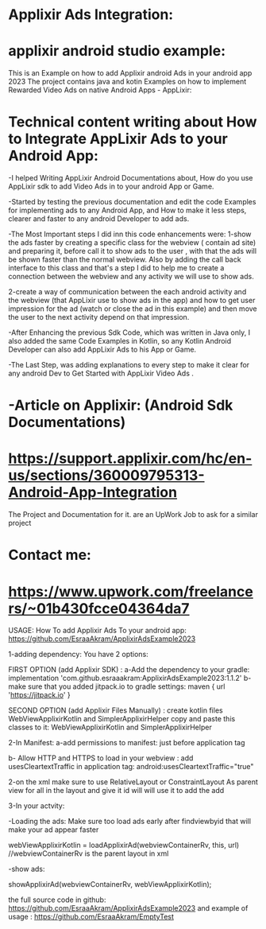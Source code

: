 # Applixir Ads Integration: 
# applixir android studio example:
This is an Example on how to add Applixir android Ads in your android app 2023
The project contains java and kotin Examples on how to implement Rewarded Video Ads on native Android Apps - AppLixir:

# Technical content writing about How to Integrate AppLixir Ads to your Android App:
-I helped Writing AppLixir Android Documentations about, How do you use AppLixir sdk to add Video Ads in to your android App or Game.

-Started by testing the previous documentation and edit the code Examples for implementing ads to any Android App, and How to make it less steps, clearer and faster to any android Developer to add ads.

-The Most Important steps I did inn this code enhancements were:
1-show the ads faster by creating a specific class for the webview ( contain ad site) and preparing it, before call it to show ads to the user , with that the ads will be shown faster than the normal webview.
Also by adding the call back interface to this class and that's a step I did to help me to create a connection between the webview and any activity we will use to show ads.

2-create a way of communication between the each android activity and the webview (that AppLixir use to show ads in the app) and how to get user impression for the ad (watch or close the ad in this example) and then move the user to the next activity depend on that impression.

-After Enhancing the previous Sdk Code, which was written in Java only, I also added the same Code Examples in Kotlin, so any Kotlin Android Developer can also add AppLixir Ads to his App or Game.

-The Last Step, was adding explanations to every step to make it clear for any android Dev to Get Started with AppLixir  Video Ads .

# -Article on Applixir:   (Android Sdk Documentations)
# https://support.applixir.com/hc/en-us/sections/360009795313-Android-App-Integration


The Project and Documentation for it. are an UpWork Job to ask for a similar project 
# Contact me:
# https://www.upwork.com/freelancers/~01b430fcce04364da7


USAGE:
How To add Applixir Ads To your android app:
https://github.com/EsraaAkram/ApplixirAdsExample2023

1-adding dependency:
You have 2 options:



FIRST OPTION (add Applixir SDK) :
a-Add the dependency to your gradle:
implementation 'com.github.esraaakram:ApplixirAdsExample2023:1.1.2'
b- make sure that you added jitpack.io to gradle settings:
maven { url 'https://jitpack.io' }




SECOND OPTION (add Applixir Files Manually) :
create kotlin files WebViewApplixirKotlin and SimplerApplixirHelper
copy and paste this classes to it:
WebViewApplixirKotlin and SimplerApplixirHelper



2-In Manifest:
a-add permissions to manifest: just before application tag

<uses-permission android:name="android.permission.INTERNET" />
<uses-permission android:name="android.permission.ACCESS_WIFI_STATE" />
<uses-permission android:name="android.permission.ACCESS_NETWORK_STATE" />

<uses-permission android:name="com.google.android.gms.permission.AD_ID"/>


b- Allow HTTP and HTTPS to load in your webview :
add usesCleartextTraffic in application tag:
android:usesCleartextTraffic="true"





2-on the xml make sure to use RelativeLayout or ConstraintLayout
As parent view for all in the layout and give it id will will use it to add the add





3-In your actvity:



-Loading the ads:
Make sure too load ads early after findviewbyid that will make your ad appear faster


webViewApplixirKotlin = loadApplixirAd(webviewContainerRv, this, url) //webviewContainerRv is the parent layout in xml





-show ads:

showApplixirAd(webviewContainerRv, webViewApplixirKotlin);


the full source code in github:
https://github.com/EsraaAkram/ApplixirAdsExample2023
and example of usage :
https://github.com/EsraaAkram/EmptyTest





<!-- 
Article on Applixir:
https://support.applixir.com/hc/en-us/articles/5418083969687-Introduction- --> 
